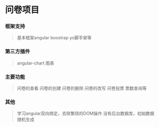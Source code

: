 # 问卷项目
### 框架支持
> 基本框架angular boostrap yo脚手架等

### 第三方插件
> angular-chart 图表

### 主要功能
> 问卷的查看
> 问卷的创建
> 问卷的删除
> 问卷的改写
> 问卷投票
> 票数查询等

### 其他

> 学习angular双向绑定，去除繁琐的DOM操作
> 没有后台数据库，初始数据随机生成
